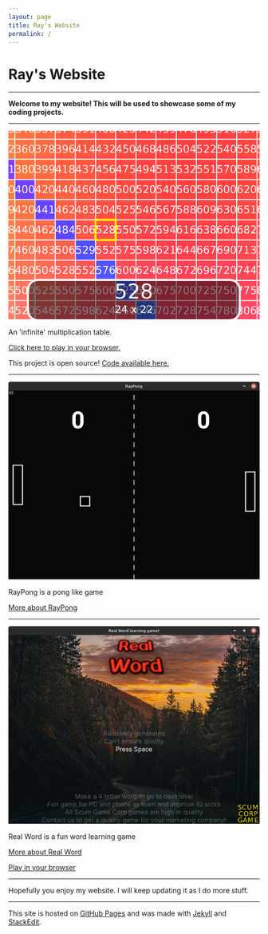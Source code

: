 ```yaml
---
layout: page
title: Ray's Website
permalink: /
---
```


# Ray's Website

---

**Welcome to my website! This will be used to showcase some of my coding projects.**

---
<img src="https://raw.githubusercontent.com/RayTheNoob/Infinite-Multiplication-Table/main/multiplicationS1.png" class="scaleimg">

An 'infinite' multiplication table. 

[Click here to play in your browser.](https://raythenoob.github.io/website/pages/imt/index.html)

This project is open source! [Code available here.](https://github.com/RayTheNoob/Infinite-Multiplication-Table)

---
<img src="https://raw.githubusercontent.com/RayTheNoob/website/main/pages/rayPong/rpscreenshot.png" class="scaleimg">

RayPong is a pong like game

[More about RayPong](https://raythenoob.github.io/website/rayPong)

---
<img src="https://raw.githubusercontent.com/RayTheNoob/real-word/main/assets/Screenshot1.png"  class="scaleimg">

Real Word is a fun word learning game

[More about Real Word](https://raythenoob.github.io/website/real-word)

[Play in your browser](https://raythenoob.github.io/website/pages/real-word/play/)

---
Hopefully you enjoy my website. I will keep updating it as I do more stuff.

---
This site is hosted on [GitHub Pages](https://github.io/) and was made with [Jekyll](https://jekyllrb.com/) and [StackEdit](https://stackedit.io/).
